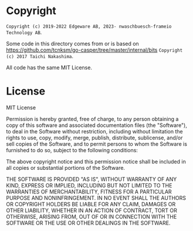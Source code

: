 # Copyright

`Copyright (c) 2019-2022 Edgeware AB, 2023- nwaschbuesch-frameio Technology AB`.

Some code in this directory comes from or is based on https://github.com/tcnksm/go-casper/tree/master/internal/bits
`Copyright (c) 2017 Taichi Nakashima`.

All code has the same MIT License.

# License

MIT License

Permission is hereby granted, free of charge, to any person obtaining a copy
of this software and associated documentation files (the "Software"), to deal
in the Software without restriction, including without limitation the rights
to use, copy, modify, merge, publish, distribute, sublicense, and/or sell
copies of the Software, and to permit persons to whom the Software is
furnished to do so, subject to the following conditions:

The above copyright notice and this permission notice shall be included in all
copies or substantial portions of the Software.

THE SOFTWARE IS PROVIDED "AS IS", WITHOUT WARRANTY OF ANY KIND, EXPRESS OR
IMPLIED, INCLUDING BUT NOT LIMITED TO THE WARRANTIES OF MERCHANTABILITY,
FITNESS FOR A PARTICULAR PURPOSE AND NONINFRINGEMENT. IN NO EVENT SHALL THE
AUTHORS OR COPYRIGHT HOLDERS BE LIABLE FOR ANY CLAIM, DAMAGES OR OTHER
LIABILITY, WHETHER IN AN ACTION OF CONTRACT, TORT OR OTHERWISE, ARISING FROM,
OUT OF OR IN CONNECTION WITH THE SOFTWARE OR THE USE OR OTHER DEALINGS IN THE
SOFTWARE.
